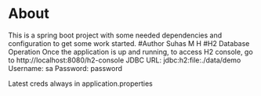 # About
This is a spring boot project with some needed dependencies and configuration to get some work started.
#Author
Suhas M H
#H2 Database Operation
Once the application is up and running, to access H2 console, go to http://localhost:8080/h2-console
JDBC URL: jdbc:h2:file:./data/demo
Username: sa
Password: password

Latest creds always in application.properties